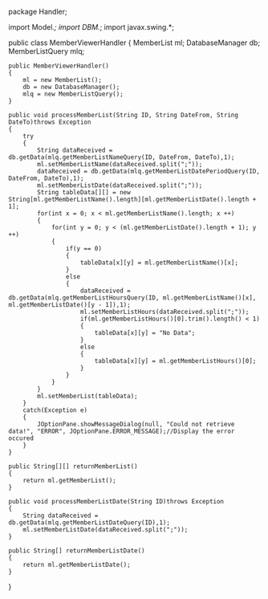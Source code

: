 package Handler;

import Model.*;
import DBM.*;
import javax.swing.*;

public class MemberViewerHandler
{
    MemberList ml;
    DatabaseManager db;
    MemberListQuery mlq;
    
    public MemberViewerHandler()
    {
        ml = new MemberList();
        db = new DatabaseManager();
        mlq = new MemberListQuery();
    }
    
    public void processMemberList(String ID, String DateFrom, String DateTo)throws Exception
    {
        try
        {
            String dataReceived = db.getData(mlq.getMemberListNameQuery(ID, DateFrom, DateTo),1);
            ml.setMemberListName(dataReceived.split(";"));
            dataReceived = db.getData(mlq.getMemberListDatePeriodQuery(ID, DateFrom, DateTo),1);
            ml.setMemberListDate(dataReceived.split(";"));
            String tableData[][] = new String[ml.getMemberListName().length][ml.getMemberListDate().length + 1];
            for(int x = 0; x < ml.getMemberListName().length; x ++)
            {
                for(int y = 0; y < (ml.getMemberListDate().length + 1); y ++)
                {
                    if(y == 0)
                    {
                        tableData[x][y] = ml.getMemberListName()[x];
                    }
                    else
                    {
                        dataReceived = db.getData(mlq.getMemberListHoursQuery(ID, ml.getMemberListName()[x], ml.getMemberListDate()[y - 1]),1);
                        ml.setMemberListHours(dataReceived.split(";"));
                        if(ml.getMemberListHours()[0].trim().length() < 1)
                        {
                            tableData[x][y] = "No Data";
                        }
                        else
                        {
                            tableData[x][y] = ml.getMemberListHours()[0];
                        }
                    }
                }
            }
            ml.setMemberList(tableData);
        }
        catch(Exception e)
        {
            JOptionPane.showMessageDialog(null, "Could not retrieve data!", "ERROR", JOptionPane.ERROR_MESSAGE);//Display the error occured
        }
    }
    
    public String[][] returnMemberList()
    {
        return ml.getMemberList();
    }
    
    public void processMemberListDate(String ID)throws Exception
    {
        String dataReceived = db.getData(mlq.getMemberListDateQuery(ID),1);
        ml.setMemberListDate(dataReceived.split(";"));
    }
    
    public String[] returnMemberListDate()
    {
        return ml.getMemberListDate();
    }
    
}
